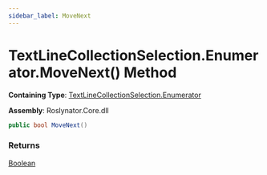```yaml
---
sidebar_label: MoveNext
---
```


# TextLineCollectionSelection\.Enumerator\.MoveNext\(\) Method

**Containing Type**: [TextLineCollectionSelection.Enumerator](../index.md)

**Assembly**: Roslynator\.Core\.dll

```csharp
public bool MoveNext()
```

### Returns

[Boolean](https://docs.microsoft.com/en-us/dotnet/api/system.boolean)

